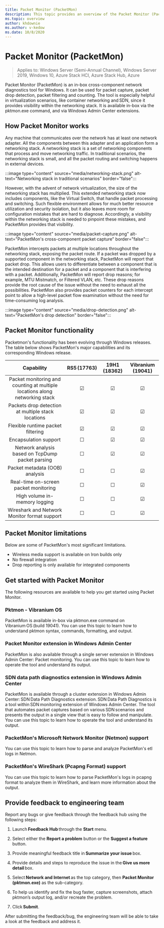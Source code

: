 ```yaml
---
title: Packet Monitor (PacketMon) 
description: This topic provides an overview of the Packet Monitor (PacketMon) network diagnostics tool.
ms.topic: overview
author: khdownie
ms.author: v-kedow
ms.date: 10/8/2020
---
```


# Packet Monitor \(PacketMon\)

>Applies to: Windows Server (Semi-Annual Channel), Windows Server 2019, Windows 10, Azure Stack HCI, Azure Stack Hub, Azure

Packet Monitor (PacketMon) is an in-box cross-component network diagnostics tool for Windows. It can be used for packet capture, packet drop detection, packet filtering and counting. The tool is especially helpful in virtualization scenarios, like container networking and SDN, since it provides visibility within the networking stack. It is available in-box via the pktmon.exe command, and via Windows Admin Center extensions. 

## How Packet Monitor works

Any machine that communicates over the network has at least one network adapter. All the components between this adapter and an application form a networking stack. A networking stack is a set of networking components that process and move networking traffic. In traditional scenarios, the networking stack is small, and all the packet routing and switching happens in external devices. 

:::image type="content" source="media/networking-stack.png" alt-text="Networking stack in traditional scenarios" border="false":::

However, with the advent of network virtualization, the size of the networking stack has multiplied. This extended networking stack now includes components, like the Virtual Switch, that handle packet processing and switching. Such flexible environment allows for much better resource utilization and security isolation, but it also leaves more room for configuration mistakes that are hard to diagnose. Accordingly, a visibility within the networking stack is needed to pinpoint these mistakes, and PacketMon provides that visibility.

:::image type="content" source="media/packet-capture.png" alt-text="PacketMon's cross-component packet capture" border="false":::

PacketMon intercepts packets at multiple locations throughout the networking stack, exposing the packet route. If a packet was dropped by a supported component in the networking stack, PacketMon will report that packet drop. This allows users to differentiate between a component that is the intended destination for a packet and a component that is interfering with a packet. Additionally, PacketMon will report drop reasons; for example, MTU Mistmatch, or Filtered VLAN, etc. These drop reasons provide the root cause of the issue without the need to exhaust all the possibilities. PacketMon also provides packet counters for each intercept point to allow a high-level packet flow examination without the need for time-consuming log analysis.

:::image type="content" source="media/drop-detection.png" alt-text="PacketMon's drop detection" border="false":::

## Packet Monitor functionality

Packetmon's functionality has been evolving through Windows releases. The table below shows PacketMon's major capabilities and its corresponding Windows release.

| Capability                                                                  | RS5 (17763) | 19H1 (18362) | Vibranium (19041) |
|:---------------------------------------------------------------------------:|:-----------:|:------------:|:-----------------:|
| Packet monitoring and counting at multiple locations along networking stack | &#x2611;    | &#x2611;     | &#x2611;          |
| Packets drop detection at multiple stack locations                          | &#x2611;    | &#x2611;     | &#x2611;          |
| Flexible runtime packet filtering                                           | &#x2611;    | &#x2611;     | &#x2611;          |
| Encapsulation support                                                       | &#x2610;    | &#x2611;     | &#x2611;          |
| Network analysis based on TcpDump packet parsing                            | &#x2610;    | &#x2611;     | &#x2611;          |
| Packet metadata (OOB) analysis                                              | &#x2610;    | &#x2610;     | &#x2611;          |
| Real-time on-screen packet monitoring                                       | &#x2610;    | &#x2610;     | &#x2611;          |
| High volume in-memory logging                                               | &#x2610;    | &#x2610;     | &#x2611;          |
| Wireshark and Network Monitor format support                                | &#x2610;    | &#x2610;     | &#x2611;          |

## Packet Monitor limitations

Below are some of PacketMon's most significant limitations. 

- Wireless media support is available on Iron builds only
- No firewall integration
- Drop reporting is only available for integrated components

## Get started with Packet Monitor

The following resources are available to help you get started using Packet Monitor.

### Pktmon - Vibranium OS

PacketMon is available in-box via pktmon.exe command on Vibranium OS (build 19041). You can use this topic to learn how to understand pktmon syntax, commands, formatting, and output.

### Packet Monitor extension in Windows Admin Center

PacketMon is also available through a single server extension in Windows Admin Center: Packet monitoring. You can use this topic to learn how to operate the tool and understand its output. 

### SDN data path diagnostics extension in Windows Admin Center

PacketMon is available through a cluster extension in Windows Admin Center: SDN Data Path Diagnostics extension. SDN Data Path Diagnostics is a tool within SDN monitoring extension of Windows Admin Center. The tool that automates packet captures based on various SDN scenarios and presents the output in a single view that is easy to follow and manipulate. You can use this topic to learn how to operate the tool and understand its output. 

### PacketMon's Microsoft Network Monitor (Netmon) support

You can use this topic to learn how to parse and analyze PacketMon's etl logs in Netmon.

### PacketMon's WireShark (Pcapng Format) support

You can use this topic to learn how to parse PacketMon's logs in pcapng format to analyze them in WireShark, and learn more information about the output. 

## Provide feedback to engineering team

Report any bugs or give feedback through the feedback hub using the following steps:

1. Launch **Feedback Hub** through the **Start** menu.

1. Select either the **Report a problem** button or the **Suggest a feature** button.

1. Provide meaningful feedback title in **Summarize your issue** box.

1. Provide details and steps to reproduce the issue in the **Give us more detail** box.

1. Select **Network and Internet** as the top category, then **Packet Monitor (pktmon.exe)** as the sub-category.

1. To help us identify and fix the bug faster, capture screenshots, attach pktmon’s output log, and/or recreate the problem.

1. Click **Submit**.

After submitting the feedback/bug, the engineering team will be able to take a look at the feedback and address it.
